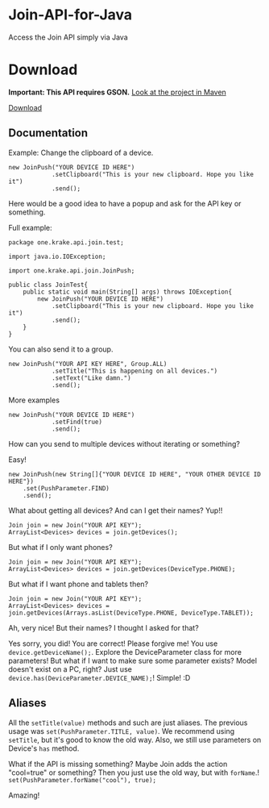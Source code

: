 # Join-API-for-Java
Access the Join API simply via Java

# Download
**Important: This API requires GSON.** [Look at the project in Maven](http://search.maven.org/#search%7Cga%7C1%7Cg%3A%22com.google.code.gson%22a%3A%22gson%22)

[Download](http://www.mediafire.com/download/8wb79z2to75b574/Join_Java_API.jar)

## Documentation

Example: Change the clipboard of a device.

```
new JoinPush("YOUR DEVICE ID HERE")
			.setClipboard("This is your new clipboard. Hope you like it")
			.send();
```

Here would be a good idea to have a popup and ask for the API key or something.

Full example:
```
package one.krake.api.join.test;

import java.io.IOException;

import one.krake.api.join.JoinPush;

public class JoinTest{
	public static void main(String[] args) throws IOException{
		new JoinPush("YOUR DEVICE ID HERE")
			.setClipboard("This is your new clipboard. Hope you like it")
			.send();
	}
}

```

You can also send it to a group.

```
new JoinPush("YOUR API KEY HERE", Group.ALL)
			.setTitle("This is happening on all devices.")
			.setText("Like damn.")
			.send();
```
More examples
```
new JoinPush("YOUR DEVICE ID HERE")
			.setFind(true)
			.send();
```

How can you send to multiple devices without iterating or something?

Easy!
```
new JoinPush(new String[]{"YOUR DEVICE ID HERE", "YOUR OTHER DEVICE ID HERE"})
	.set(PushParameter.FIND)
	.send();
```

What about getting all devices? And can I get their names?
Yup!!

```
Join join = new Join("YOUR API KEY");
ArrayList<Devices> devices = join.getDevices();
```

But what if I only want phones?
```
Join join = new Join("YOUR API KEY");
ArrayList<Devices> devices = join.getDevices(DeviceType.PHONE);
```
But what if I want phone and tablets then?
```
Join join = new Join("YOUR API KEY");
ArrayList<Devices> devices = join.getDevices(Arrays.asList(DeviceType.PHONE, DeviceType.TABLET));
```

Ah, very nice! But their names? I thought I asked for that?

Yes sorry, you did! You are correct! Please forgive me! You use `device.getDeviceName();`.
Explore the DeviceParameter class for more parameters!
But what if I want to make sure some parameter exists? Model doesn't exist on a PC, right?
Just use `device.has(DeviceParameter.DEVICE_NAME);`!
Simple! :D


## Aliases

All the `setTitle(value)` methods and such are just aliases.
The previous usage was `set(PushParameter.TITLE, value)`.
We recommend using `setTitle`, but it's good to know the old way.
Also, we still use parameters on Device's `has` method.


What if the API is missing something? Maybe Join adds the action "cool=true" or something?
Then you just use the old way, but with `forName`.! `set(PushParameter.forName("cool"), true);`

Amazing!
